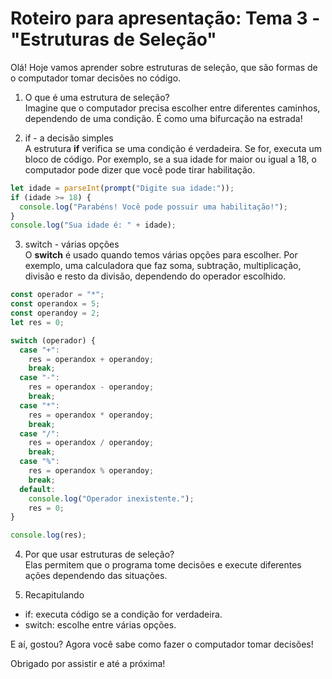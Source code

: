 # Roteiro para apresentação: Tema 3 - "Estruturas de Seleção"

Olá! Hoje vamos aprender sobre estruturas de seleção, que são formas de o computador tomar decisões no código.

1. O que é uma estrutura de seleção?  
   Imagine que o computador precisa escolher entre diferentes caminhos, dependendo de uma condição. É como uma bifurcação na estrada!

2. if - a decisão simples  
   A estrutura **if** verifica se uma condição é verdadeira. Se for, executa um bloco de código. Por exemplo, se a sua idade for maior ou igual a 18, o computador pode dizer que você pode tirar habilitação.

```javascript
let idade = parseInt(prompt("Digite sua idade:"));
if (idade >= 18) {
  console.log("Parabéns! Você pode possuir uma habilitação!");
}
console.log("Sua idade é: " + idade);
```

3. switch - várias opções  
   O **switch** é usado quando temos várias opções para escolher. Por exemplo, uma calculadora que faz soma, subtração, multiplicação, divisão e resto da divisão, dependendo do operador escolhido.

```javascript
const operador = "*";
const operandox = 5;
const operandoy = 2;
let res = 0;

switch (operador) {
  case "+":
    res = operandox + operandoy;
    break;
  case "-":
    res = operandox - operandoy;
    break;
  case "*":
    res = operandox * operandoy;
    break;
  case "/":
    res = operandox / operandoy;
    break;
  case "%":
    res = operandox % operandoy;
    break;
  default:
    console.log("Operador inexistente.");
    res = 0;
}

console.log(res);
```

4. Por que usar estruturas de seleção?  
   Elas permitem que o programa tome decisões e execute diferentes ações dependendo das situações.

5. Recapitulando

- if: executa código se a condição for verdadeira.
- switch: escolhe entre várias opções.

E aí, gostou? Agora você sabe como fazer o computador tomar decisões!

Obrigado por assistir e até a próxima!
